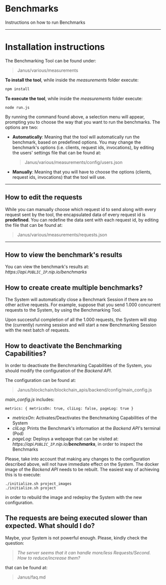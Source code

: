 # Benchmarks

Instructions on how to run Benchmarks

---

# Installation instructions

The Benchmarking Tool can be found under:

> Janus/various/measurements

**To install the tool**, while inside the _measurements_ folder execute:

```bash
npm install
```

**To execute the tool**, while inside the _measurements_ folder execute:

```
node run.js
```

By running the command found above, a selection menu will appear, prompting you to choose the way that you want to run the benchmarks.
The options are two:

- **Automatically**: Meaning that the tool will automatically run the benchmark, based on predefined options. You may change the benchmark's options (i.e. clients, request ids, invocations), by editing the users' settings file that can be found at:

  > Janus/various/measurements/config/users.json

- **Manually**: Meaning that you will have to choose the options (clients, request ids, invocations) that the tool will use.

---

## How to edit the requests

While you can manually choose which request id to send along with every request sent by the tool, the encapsulated data of every request id is **predefined**.
You can redefine the data sent with each request id, by editing the file that can be found at:

> Janus/various/measurements/requests.json

---

## How to view the benchmark's results

You can view the benchmark's results at: _https://api.`PUBLIC_IP`.nip.io/benchmarks_

## How to create create multiple benchmarks?

The System will automatically close a Benchmark Session if there are no other active requests.
For example, suppose that you send 1.000 concurrent requests to the System, by using the Benchmarking Tool.

Upon successful completion of all the 1.000 requests, the System will stop the (currently) running session and will start a new Benchmarking Session with the next batch of requests.

## How to deactivate the Benchmarking Capabilities?

In order to deactivate the Benchmarking Capabilities of the System, you should modify the configuration of the *Backend API*.

The configuration can be found at:

> Janus/blockchain/blockchain_apis/backend/config/main_config.js

*main_config.js* includes:

`metrics: { metricsOn: true, cliLog: false, pageLog: true }`

- *metricsOn*: Activates/Deactivates the Benchmarking Capabilities of the System
- *cliLog*: Prints the Benchmark's information at the *Backend API*'s terminal (Pod)
- *pageLog*: Deploys a webpage that can be visited at: _https://api.`PUBLIC_IP`.nip.io/**benchmarks**_, in order to inspect the Benchmarks

Please, take into account that making any changes to the configuration described above, will not have immediate effect on the System.
The docker image of the *Backend API* needs to be rebuilt. The easiest way of achieving this is to execute:

```
./initialize.sh project_images
./initialize.sh project
```
 in order to rebuild the image and redeploy the System with the new configuration.

## The requests are being executed slower than expected. What should I do?

Maybe, your System is not powerful enough.
Please, kindly check the question:

> *The server seems that it can handle <i>more/less</i> Requests/Second. How to reduce/increase them?*

that can be found at:

> Janus/faq.md